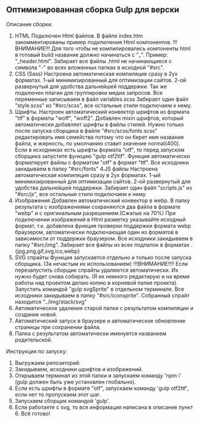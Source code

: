 ## Оптимизированная сборка Gulp для верски

Описание сборки.

1. HTML
Подключен Html файлов. В файле index.htm закомментированы пример подключения Html компонентов. 
!!!ВНИМАНИЕ!!! Для того чтобы не компилировались компоненты html в готовый build название должно начинаться с "_". Пример: "_header.html".
Забирает все файлы .html не начинающиеся с символа "-" во всех вложенных папках в исходной "#src".
2. CSS (Sass)
Настроена автоматическая компиляция сразу в 2ух форматах. 1-ый минимизированный для оптимизации сайтов. 2-ой развернутый для удобства дальнейшей поддержки. 
Так же подключен плагин для группировки медиа запросов.
Все переменные записываем в файл variables.scss
Забирает один файл "style.scss" из "#src/scss", все остальные стили подключаем к нему.
3. Шрифты.
Настроен автоматический конвектор шрифтов из формата "ttf" в форматы "woff", "woff2". 
Добавлен mixin шрифтов, который автоматически добавляет шрифты в файлы стилей. Нужно только  после запуска сборщика в файле "#src/scss/fonts.scss"  редактировать имя семейства потому что он берет имя названия файла, и жирность, по умолчанию ставит значение normal(400).
Если в исходниках есть шрифты формата "otf", то перед запуском сборщика запустите функцию "gulp otf2ttf". Функция автоматически форматирует файлы с форматом "otf" в формат "ttf".
Все исходники закидываем в папку "#src/fonts"
4.JS файлы
Настроена автоматическая компиляция сразу в 2ух форматах. 1-ый минимизированный для оптимизации сайтов. 2-ой развернутый для удобства дальнейшей поддержки. 
Забирает один файл "scripts.js" из "#src/js", все остальные стили подключаем к нему.
5. Изображения
Добавлен автоматический конвектор в webp.
В папку результата с изображениями сохраняются два файла в формате "webp" и с оригинальным разрешением.(Сжатые на 70%)
При подключении изображений в Html разметку указывайте исходный формат, т.к. добавлена функция проверки поддержки формата webp браузером, автоматически подключающая один из форматов в зависимости от поддержки браузером. 
Все исходники закидываем в папку "#src/img". Забирает все файлы из всех подпапок в форматах .{jpg,png,gif,svg,ico,webp}
6. SVG спрайты
Функция запускается отдельно и только после запуска сборщика. (За нечастым их использованием)
!!!ВНИМАНИЕ!!!! Если перезапустить сборщик спрайты удаляются автоматически. Их нужно будет снова собирать. (Я их немного редактирую и на время работы над проектом делаю копию
в корневой папке проекта).
Запустить командой "gulp svgSprite" в отдельном терминале.
Все исходники закидываем в папку "#src/iconsprite". Собранный спрайт находится "../img/stack/svg"
7. Автоматическое удаление старой папки с результатом компиляции и создание новой.
8. Автоматический запуск в браузере и автоматическое обновление страницы при сохранении файла.
9. Папка с результатом автоматически именуется названием родительской.

Инструкция по запуску:

1. Выгружаем репозиторий.
2. Закидываем, исходники шрифтов и изображений.
3. Открываем терминал из этой папки и запускаем команду 'npm i' (gulp должен быть уже установлен глобально).
4. Если есть шрифты в формате "otf", запускаем команду 'gulp otf2ttf', если нет то пропускаем этот шаг.
5. Запускаем сборщик командой 'gulp'.
6. Если работаете с svg, то вся информация написана в описание пункт 6.
Всё готово!
